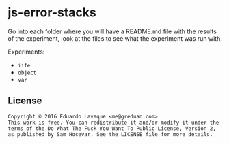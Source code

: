 # js-error-stacks

Go into each folder where you will have a README.md file with the results of the
experiment, look at the files to see what the experiment was run with.

Experiments:

- `iife`
- `object`
- `var`

## License

```
Copyright © 2016 Eduardo Lavaque <me@greduan.com>
This work is free. You can redistribute it and/or modify it under the
terms of the Do What The Fuck You Want To Public License, Version 2,
as published by Sam Hocevar. See the LICENSE file for more details.
```
